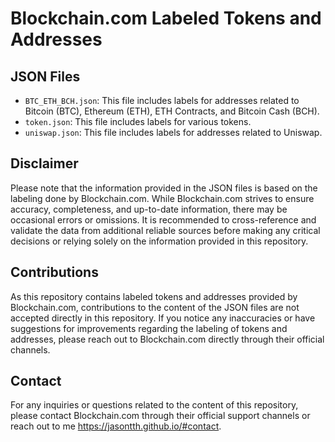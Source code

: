 <!DOCTYPE html>
<html>
<body>
  <h1>Blockchain.com Labeled Tokens and Addresses</h1>

  <h2>JSON Files</h2>
  <ul>
    <li><code>BTC_ETH_BCH.json</code>: This file includes labels for addresses related to Bitcoin (BTC), Ethereum (ETH), ETH Contracts, and Bitcoin Cash (BCH).</li>
    <li><code>token.json</code>: This file includes labels for various tokens.</li>
    <li><code>uniswap.json</code>: This file includes labels for addresses related to Uniswap.</li>
  </ul>

  <h2>Disclaimer</h2>
  <p>Please note that the information provided in the JSON files is based on the labeling done by Blockchain.com. While Blockchain.com strives to ensure accuracy, completeness, and up-to-date information, there may be occasional errors or omissions. It is recommended to cross-reference and validate the data from additional reliable sources before making any critical decisions or relying solely on the information provided in this repository.</p>

  <h2>Contributions</h2>
  <p>As this repository contains labeled tokens and addresses provided by Blockchain.com, contributions to the content of the JSON files are not accepted directly in this repository. If you notice any inaccuracies or have suggestions for improvements regarding the labeling of tokens and addresses, please reach out to Blockchain.com directly through their official channels.</p>

  <h2>Contact</h2>
  <p>For any inquiries or questions related to the content of this repository, please contact Blockchain.com through their official support channels or reach out to me <a href="https://jasontth.github.io/#contact">https://jasontth.github.io/#contact</a>.</p>

</body>
</html>
